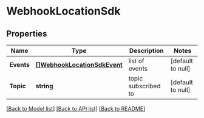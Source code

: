 # WebhookLocationSdk

## Properties
Name | Type | Description | Notes
------------ | ------------- | ------------- | -------------
**Events** | [**[]WebhookLocationSdkEvent**](webhook_location_sdk_event.md) | list of events | [default to null]
**Topic** | **string** | topic subscribed to | [default to null]

[[Back to Model list]](../README.md#documentation-for-models) [[Back to API list]](../README.md#documentation-for-api-endpoints) [[Back to README]](../README.md)

